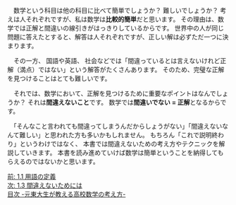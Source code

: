 <!--
1.2 数学は簡単？ -元東大生が教える高校数学の考え方-
-->
　数学という科目は他の科目に比べて簡単でしょうか？ 難しいでしょうか？ 考えは人それぞれですが、私は数学は**比較的簡単**だと思います。
その理由は、数学では正解と間違いの線引きがはっきりしているからです。
世界中の人が同じ問題に答えたとすると、解答は人それぞれですが、正しい解は必ずただ一つに決まります。

　その一方、 国語や英語、 社会などでは「間違っているとは言えないけれど正解（満点）ではない」という解答がたくさんあります。
そのため、完璧な正解を見つけることはとても難しいです。

　それでは、数学において、正解を見つけるために重要なポイントはなんでしょうか？
それは**間違えないこと**です。
数学では**間違いでない = 正解**となるからです。


　「そんなこと言われても間違ってしまうんだからしょうがない」「間違えないなんて難しい」と思われた方も多いかもしれません。
もちろん「これで説明終わり」というわけではなく、 本書では間違えないための考え方やテクニックを解説していきます。
本書を読み進めていけば数学は簡単ということを納得してもらえるのではないかと思います。

[前: 1.1 用語の定義](http://tarukosu.hatenablog.com/entry/2016/07/08/171633)    
[次: 1.3 間違えないためには](http://tarukosu.hatenablog.com/entry/2016/07/08/203428)  
[目次 -元東大生が教える高校数学の考え方-](http://tarukosu.hatenablog.com/entry/2016/07/08/123511)  
